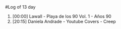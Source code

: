 #Log of 13 day

1. [00:00] Lawall - Playa de los 90 Vol. 1 - Años 90
1. [20:15] Daniela Andrade - Youtube Covers - Creep
